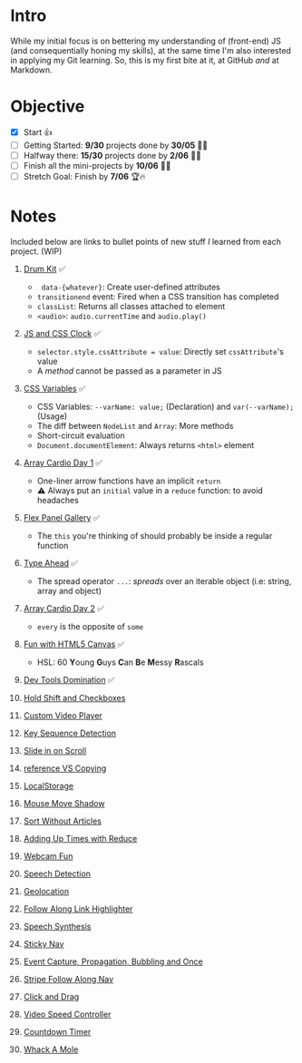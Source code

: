 # Intro
While my initial focus is on bettering my understanding of (front-end) JS (and consequentially honing my skills), at the same time I'm also interested in applying my Git learning. So, this is my first bite at it, at GitHub *and* at Markdown.

# Objective
- [x] Start 👍
- [ ] Getting Started: **9/30** projects done by **30/05** 🥉💪
- [ ] Halfway there: **15/30** projects done by **2/06** 🥈💪
- [ ] Finish all the mini-projects by **10/06** 🥇🎉
- [ ] Stretch Goal: Finish by **7/06** 🏆🔥

# Notes
Included below are links to bullet points of new stuff *I* learned from each project. (WIP)

1. [Drum Kit](/01%20-%20Drum%20Kit/readme.md) ✅
   *  ` data-{whatever}`: Create user-defined attributes
   *  `transitionend` event: Fired when a CSS transition has completed
   *  `classList`: Returns all classes attached to element
   *  `<audio>`: `audio.currentTime` and `audio.play()`
2. [JS and CSS Clock](/02%20-%20JS%20and%20CSS%20Clock/readme.md) ✅
   * `selector.style.cssAttribute = value`: Directly set `cssAttribute`'s value
   * A *method* cannot be passed as a parameter in JS
3. [CSS Variables](/03%20-%20CSS%20Variables/readme.md) ✅
   * CSS Variables: `--varName: value;` (Declaration) and `var(--varName);` (Usage)
   * The diff between `NodeList` and `Array`: More methods
   * Short-circuit evaluation
   * `Document.documentElement`: Always returns `<html>` element
4. [Array Cardio Day 1](/04%20-%20Array%20Cardio%20Day%201/readme.md) ✅
   * One-liner arrow functions have an implicit `return`
   * ⚠️ Always put an `initial` value in a `reduce` function: to avoid headaches
5. [Flex Panel Gallery](/05%20-%20Flex%20Panel%20Gallery/readme.md) ✅
   * The `this` you're thinking of should probably be inside a regular function
6. [Type Ahead](/06%20-%20Type%20Ahead/readme.md) ✅
   * The spread operator `...`: *spreads* over an iterable object (i.e: string, array and object)
7. [Array Cardio Day 2](/07%20-%20Array%20Cardio%20Day%202/readme.md) ✅
   * `every` is the opposite of `some`
8. [Fun with HTML5 Canvas](/08%20-%20Fun%20with%20HTML5%20Canvas/readme.md) ✅
   * HSL: 60 **Y**oung **G**uys **C**an **B**e **M**essy **R**ascals

9.  [Dev Tools Domination](/09%20-%20Dev%20Tools%20Domination/readme.md) ✅
10. [Hold Shift and Checkboxes](/10%20-%20Hold%20Shift%20and%20Checkboxes/readme.md)
11. [Custom Video Player](/11%20-%20Custom%20Video%20Player/readme.md)
12. [Key Sequence Detection](/12%20-%20Key%20Sequence%20Detection/readme.md)
13. [Slide in on Scroll](/13%20-%20Slide%20in%20on%20Scroll/readme.md)
14. [reference VS Copying](/14%20-%20reference%20VS%20Copying/readme.md)
15. [LocalStorage](/15%20-%20LocalStorage/readme.md)
16. [Mouse Move Shadow](/16%20-%20Mouse%20Move%20Shadow/readme.md)
17. [Sort Without Articles](/17%20-%20Sort%20Without%20Articles/readme.md)
18. [Adding Up Times with Reduce](/18%20-%20Adding%20Up%20Times%20with%20Reduce/readme.md)
19. [Webcam Fun](/19%20-%20Webcam%20Fun/readme.md)
20. [Speech Detection](/20%20-%20Speech%20Detection/readme.md)
21. [Geolocation](/21%20-%20Geolocation/readme.md)
22. [Follow Along Link Highlighter](/22%20-%20Follow%20Along%20Link%20Highlighter/readme.md)
23. [Speech Synthesis](/23%20-%20Speech%20Synthesis/readme.md)
24. [Sticky Nav](/24%20-%20Sticky%20Nav/readme.md)
25. [Event Capture, Propagation, Bubbling and Once](/25%20-%20Event%20Capture%2C%20Propagation%2C%20Bubbling%20and%20Once/readme.md)
26. [Stripe Follow Along Nav](/26%20-%20Stripe%20Follow%20Along%20Nav/readme.md)
27. [Click and Drag](/27%20-%20Click%20and%20Drag/readme.md)
28. [Video Speed Controller](/28%20-%20Video%20Speed%20Controller/readme.md)
29. [Countdown Timer](/29%20-%20Countdown%20Timer/readme.md)
30. [Whack A Mole](/30%20-%20Whack%20A%20Mole/readme.md)